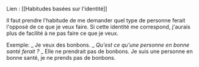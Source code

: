 Lien : [[Habitudes basées sur l'identité]]

Il faut prendre l'habitude de me demander quel type de personne ferait l'opposé de ce que je veux faire. Si cette identité me correspond, j'aurais plus de facilité à ne pas faire ce que je veux. 

Exemple:
\_ Je veux des bonbons.
\_ *Qu'est ce qu'une personne en bonne santé ferait ?*
\_ Elle ne prendrait pas de bonbons. Je suis une personne en bonne santé, je ne prends pas de bonbons.